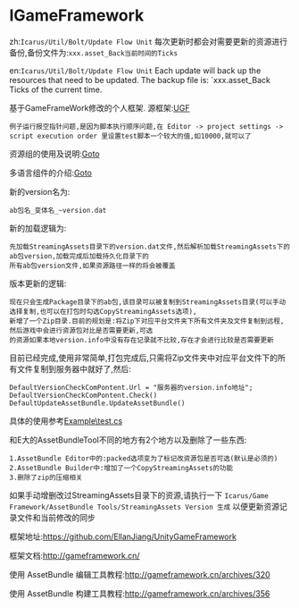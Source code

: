 # IGameFramework

zh:`Icarus/Util/Bolt/Update Flow Unit` 每次更新时都会对需要更新的资源进行备份,备份文件为:`xxx.asset_Back当前时间的Ticks`

en:`Icarus/Util/Bolt/Update Flow Unit` Each update will back up the resources that need to be updated. The backup file is: `xxx.asset_Back Ticks of the current time.

基于GameFrameWork修改的个人框架. 源框架:[UGF](https://github.com/EllanJiang/UnityGameFramework)

`例子运行报空指针问题,是因为脚本执行顺序问题,在 Editor -> project settings -> script execution order 里设置test脚本一个较大的值,如10000,就可以了`

资源组的使用及说明:[Goto](http://www.xn--qoqr9hxvue5g.com:9555/Blog/read/14)

多语言组件的介绍:[Goto](http://www.xn--qoqr9hxvue5g.com:9555/Blog/read/15)

新的version名为:

	ab包名_变体名_~version.dat

新的加载逻辑为:

	先加载StreamingAssets目录下的version.dat文件,然后解析加载StreamingAssets下的ab包version,加载完成后加载持久化目录下的
	所有ab包version文件,如果资源路径一样的将会被覆盖
	

版本更新的逻辑:

	现在只会生成Package目录下的ab包,该目录可以被复制到StreamingAssets目录(可以手动选择复制,也可以在打包时勾选CopyStreamingAssets选项),
	新增了一个Zip目录.目前的规划是:将Zip下对应平台文件夹下所有文件夹及文件复制到远程,然后游戏中会进行资源包对比是否需要更新,可选
	的资源如果本地version.info中没有存在记录就不比较,存在才会进行比较是否需要更新
	
目前已经完成,使用非常简单,打包完成后,只需将Zip文件夹中对应平台文件下的所有文件复制到服务器中就好了,然后:
```
DefaultVersionCheckComPontent.Url = "服务器的version.info地址";
DefaultVersionCheckComPontent.Check()
DefaultUpdateAssetBundle.UpdateAssetBundle()

```
具体的使用参考[Example\test.cs](https://github.com/yika-aixi/GameFrameworkAssetBundleEditor/blob/%E9%AD%94%E6%94%B9/Example/test.cs)

和E大的AssetBundleTool不同的地方有2个地方以及删除了一些东西:

	1.AssetBundle Editor中的:packed选项变为了标记改资源包是否可选(默认是必须的)
	2.AssetBundle Builder中:增加了一个CopyStreamingAssets的功能
	3.删除了zip的压缩相关
	
如果手动增删改过StreamingAssets目录下的资源,请执行一下 ` Icarus/Game Framework/AssetBundle Tools/StreamingAssets Version 生成 `
以便更新资源记录文件和当前修改的同步

框架地址:https://github.com/EllanJiang/UnityGameFramework

框架文档:http://gameframework.cn/

使用 AssetBundle 编辑工具教程:http://gameframework.cn/archives/320

使用 AssetBundle 构建工具教程:http://gameframework.cn/archives/356
